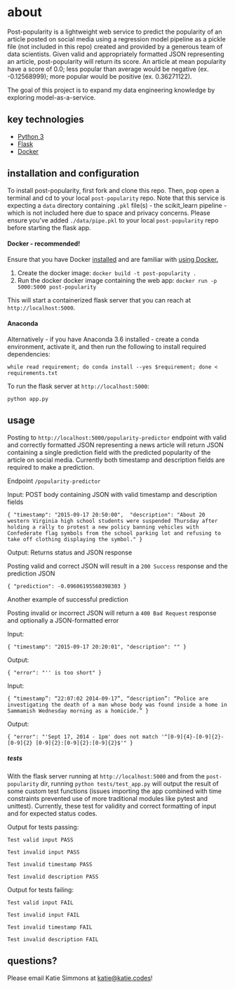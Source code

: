 # about
Post-popularity is a lightweight web service to predict the popularity of an article posted on social media using 
a regression model pipeline as a pickle file (not included in this repo) created and provided by a generous team of 
data scientists. Given valid and appropriately formatted JSON representing an article, post-popularity will return 
its score. An article at mean popularity have a score of 0.0; less popular than average would be negative 
(ex. -0.12568999); more popular would be positive (ex. 0.36271122).

The goal of this project is to expand my data engineering knowledge by exploring model-as-a-service. 

##  <a name="technologies"></a>key technologies
- [Python 3](https://www.python.org/downloads/)
- [Flask](http://flask.pocoo.org/)
- [Docker](https://www.docker.com/what-docker)

##  <a name="install-configure"></a>installation and configuration
To install post-popularity, first fork and clone this repo. Then, pop open a terminal and cd to your local 
`post-popularity` repo. Note that this service is expecting a `data` directory containing `.pkl` file(s) - 
the scikit_learn pipeline - which is not included here due to space and privacy concerns. Please ensure you've
added `./data/pipe.pkl` to your local `post-popularity` repo before starting the flask app.

#### Docker - recommended!
Ensure that you have Docker [installed](https://docs.docker.com/get-started/part2/)
and are familiar with [using Docker.](https://docs.docker.com/get-started/)

1. Create the docker image: `docker build -t post-popularity .`
2. Run the docker docker image containing the web app: `docker run -p 5000:5000 post-popularity`

This will start a containerized flask server that you can reach at `http://localhost:5000`.

#### Anaconda
Alternatively - if you have Anaconda 3.6 installed -  create a conda environment, activate it, and then run 
the following to install required dependencies:

`while read requirement; do conda install --yes $requirement; done < requirements.txt`

To run the flask server at `http://localhost:5000`:

`python app.py`

##  <a name="how-to"></a>usage
Posting to `http://localhost:5000/popularity-predictor` endpoint with valid and correctly formatted JSON representing 
a news article will return JSON containing a single prediction field with the predicted popularity of the article on
social media. Currently both timestamp and description fields are required to make a prediction.

Endpoint `/popularity-predictor`

Input: POST body containing JSON with valid timestamp and description fields

`{
	"timestamp": "2015-09-17 20:50:00", 
	"description": "About 20 western Virginia high school students were suspended Thursday after holding a rally to protest a new policy banning vehicles with Confederate flag symbols from the school parking lot and refusing to take off clothing displaying the symbol."
}`

Output: Returns status and JSON response

Posting valid and correct JSON will result in a `200 Success` response and the prediction JSON

`{
    "prediction": -0.09606195560398303
}`

Another example of successful prediction

Posting invalid or incorrect JSON will return a `400 Bad Request` response and optionally a JSON-formatted error

Input:

`{
    "timestamp": "2015-09-17 20:20:01", "description": ""
}`

Output:

`{
    "error": "'' is too short"
}`

Input:

`{
	“timestamp”: “22:07:02 2014-09-17”,
	“description”: “Police are investigating the death of a man whose body was found inside a home in Sammamish Wednesday morning as a homicide.”
}`

Output:

`{
    "error": "'Sept 17, 2014 - 1pm' does not match '^[0-9]{4}-[0-9]{2}-[0-9]{2} [0-9]{2}:[0-9]{2}:[0-9]{2}$'"
}`


##### tests
With the flask server running at `http://localhost:5000` and from the `post-popularity` dir, 
running `python tests/test_app.py` will output the result of some custom test functions (issues importing the app 
combined with time constraints prevented use of more traditional modules like pytest and unittest). Currently, 
these test for validity and correct formatting of input and for expected status codes. 

Output for tests passing:

`Test valid input PASS`

`Test invalid input PASS`

`Test invalid timestamp PASS`

`Test invalid description PASS`

Output for tests failing:

`Test valid input FAIL`

`Test invalid input FAIL`

`Test invalid timestamp FAIL`

`Test invalid description FAIL`


##  <a name="contact"></a>questions?
Please email Katie Simmons at [katie@katie.codes](mailto:katie@katie.codes)!
